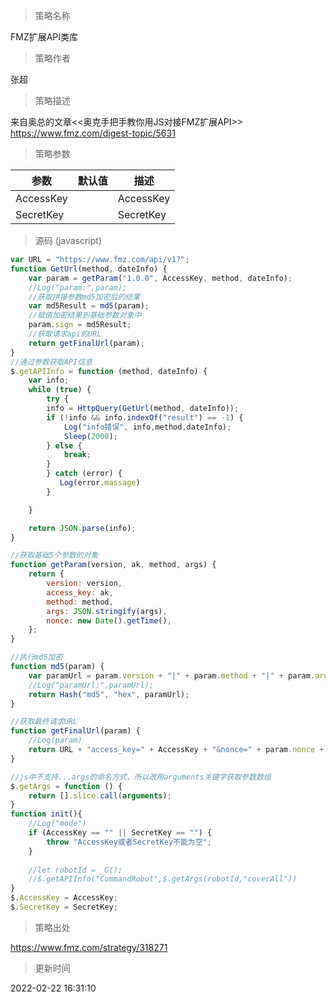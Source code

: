 
> 策略名称

FMZ扩展API类库

> 策略作者

张超

> 策略描述

来自奥总的文章<<奥克手把手教你用JS对接FMZ扩展API>>
https://www.fmz.com/digest-topic/5631

> 策略参数



|参数|默认值|描述|
|----|----|----|
|AccessKey||AccessKey|
|SecretKey||SecretKey|


> 源码 (javascript)

``` javascript
var URL = "https://www.fmz.com/api/v1?";
function GetUrl(method, dateInfo) {
	var param = getParam("1.0.0", AccessKey, method, dateInfo);
	//Log("param:",param);
	//获取拼接参数md5加密后的结果
	var md5Result = md5(param);
	//赋值加密结果到基础参数对象中
	param.sign = md5Result;
	//获取请求api的URL
	return getFinalUrl(param);
}
//通过参数获取API信息
$.getAPIInfo = function (method, dateInfo) {
	var info;
	while (true) {
        try {
		info = HttpQuery(GetUrl(method, dateInfo));
		if (!info && info.indexOf("result") == -1) {
			Log("info错误", info,method,dateInfo);
			Sleep(2000);
		} else {
			break;
		}
        } catch (error) {
           Log(error.massage)
        }

	}

	return JSON.parse(info);
}

//获取基础5个参数的对象
function getParam(version, ak, method, args) {
	return {
		version: version,
		access_key: ak,
		method: method,
		args: JSON.stringify(args),
		nonce: new Date().getTime(),
	};
}

//执行md5加密
function md5(param) {
	var paramUrl = param.version + "|" + param.method + "|" + param.args + "|" + param.nonce + "|" + SecretKey;
	//Log("paramUrl:",paramUrl);
	return Hash("md5", "hex", paramUrl);
}

//获取最终请求URL
function getFinalUrl(param) {
    //Log(param)
	return URL + "access_key=" + AccessKey + "&nonce=" + param.nonce + "&args=" + param.args + "&sign=" + param.sign + "&version=" + param.version + "&method=" + param.method;
}

//js中不支持...args的命名方式，所以改用arguments关键字获取参数数组
$.getArgs = function () {
	return [].slice.call(arguments);
}
function init(){
    //Log("mode")
    if (AccessKey == "" || SecretKey == "") {
        throw "AccessKey或者SecretKey不能为空";
    }
    
    //let robotId = _G();
    //$.getAPIInfo("CommandRobot",$.getArgs(robotId,"coverAll"))
}
$.AccessKey = AccessKey;
$.SecretKey = SecretKey;


```

> 策略出处

https://www.fmz.com/strategy/318271

> 更新时间

2022-02-22 16:31:10
